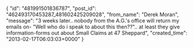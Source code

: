  {
   "id": "481991501836787",
   "post_id": "462493170453287_481602425209028",
   "from_name": "Derek Moran",
   "message": "3 weeks later.. nobody from the A.G.'s office will return my emails on- \"Well who do i speak to about this then??\".. at least they give information-forms out about Small Claims at 47 Sheppard",
   "created_time": "2013-02-17T06:03:03+0000"
 }
